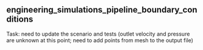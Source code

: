 ## engineering_simulations_pipeline_boundary_conditions

Task: need to update the scenario and tests (outlet velocity and pressure are unknown at this point; need to add points from mesh to the output file)
